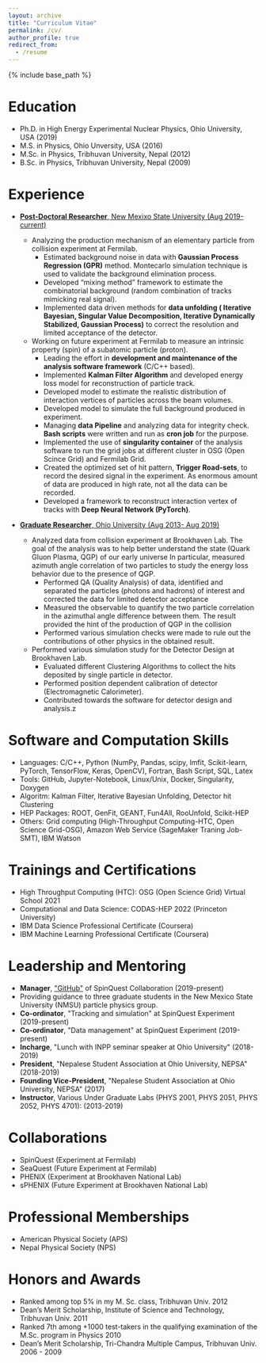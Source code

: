 ```yaml
---
layout: archive
title: "Curriculum Vitae"
permalink: /cv/
author_profile: true
redirect_from:
  - /resume
---
```


{% include base_path %}
<br/>

Education
======
* Ph.D. in High Energy Experimental Nuclear Physics, Ohio University, USA (2019)
* M.S. in Physics, Ohio Unversity, USA (2016)
* M.Sc. in Physics, Tribhuvan University, Nepal (2012)
* B.Sc. in Physics, Tribhuvan University, Nepal (2009)


Experience
======
* <ins>**Post-Doctoral Researcher**, New Mexixo State University (Aug 2019- current)<ins>
   * Analyzing the production mechanism of an elementary particle from collision experiment at Fermilab.
      - Estimated background noise in data with **Gaussian Process Regression (GPR)** method. Montecarlo simulation technique is used to validate the background elimination process.
      - Developed “mixing method” framework to estimate the combinatorial background (random combination of tracks mimicking real signal).
      - Implemented data driven methods for **data unfolding ( Iterative Bayesian, Singular Value Decomposition, Iterative Dynamically Stabilized, Gaussian Process)** to correct the resolution and limited acceptance of the detector.
   * Working on future experiment at Fermilab to measure an intrinsic property (spin) of a subatomic particle (proton).
      - Leading the effort in **development and maintenance of the analysis software framework** (C/C++ based).
      - Implemented **Kalman Filter Algorithm** and developed energy loss model for reconstruction of particle track.
      - Developed model to estimate the realistic distribution of interaction vertices of particles across the beam volumes.
      - Developed model to simulate the full background produced in experiment.
      - Managing **data Pipeline** and analyzing data for integrity check. **Bash scripts** were written and
run as **cron job** for the purpose.
      - Implemented the use of **singularity container** of the analysis software to run the grid jobs at different cluster in OSG (Open Scince Grid) and Fermilab Grid.
      - Created the optimized set of hit pattern, **Trigger Road-sets**, to record the desired signal in the experiment. As enormous amount of data are produced in high rate, not all the data can be recorded.
      - Developed a framework to reconstruct interaction vertex of tracks with **Deep Neural Network (PyTorch)**.

* <ins>**Graduate Researcher**, Ohio University (Aug 2013- Aug 2019)<ins>
   * Analyzed data from collision experiment at Brookhaven Lab. The goal of the analysis was to help better understand the state (Quark Gluon Plasma, QGP) of our early universe In particular, measured azimuth angle correlation of two particles to study the energy loss behavior due to the presence of QGP.
      - Performed QA (Quality Analysis) of data, identified and separated the particles (photons and hadrons) of interest and corrected the data for limited detector acceptance
      - Measured the observable to quantify the two particle correlation in the azimuthal angle difference between them. The result provided the hint of the production of QGP in the collision
      - Performed various simulation checks were made to rule out the contributions of other physics in the obtained result.
   * Performed various simulation study for the Detector Design at Brookhaven Lab.
      - Evaluated different Clustering Algorithms to collect the hits deposited by single particle in detector.
      - Performed position dependent calibration of detector (Electromagnetic Calorimeter).
      - Contributed towards the software for detector design and analysis.z


<!--
* Development and maintenance of the software and analysis framework (C/C++ and CERN ROOT based) for SpinQuest Experiment at Fermi National Laboratory
* Data management for SpinQuest Experiment (Grid Computing)
* Measurement Angular decay coefficients of J/Psi mesons from p+Fe collisions at $\sqrt{s}$ = 15.065 GeV
* Electro-Magnetic Calorimeter of sPHENIX experiment at RHIC (Brookhaven National Laboratory): Design Study with Simulation
* Jet-related Two Particle Correlations Measurement in small systems at PHENIX experiment at RHIC (Brookhaven National Laboratory)
-->

<!-- 
* Summer 2015: Research Assistant
   * Github University
   * Duties included: Tagging issues
   * Supervisor: Professor Git

* Fall 2015: Research Assistant
   * Github University
   * Duties included: Merging pull requests
   * Supervisor: Professor Hub
-->

Software and Computation Skills
======
* Languages: C/C++, Python (NumPy, Pandas, scipy, lmfit, Scikit-learn, PyTorch, TensorFlow, Keras, OpenCV), Fortran, Bash Script, SQL, Latex
* Tools: GitHub, Jupyter-Notebook, Linux/Unix, Docker, Singularity, Doxygen
* Algoritm: Kalman Filter, Iterative Bayesian Unfolding, Detector hit Clustering
* HEP Packages: ROOT, GenFit, GEANT, Fun4All, RooUnfold, Scikit-HEP
* Others: Grid computing (High-Throughput Computing-HTC, Open Science Grid-OSG), Amazon Web Service (SageMaker Traning Job-SMT), IBM Watson 


Trainings and Certifications
======
* High Throughput Computing (HTC): OSG (Open Science Grid) Virtual School 2021
* Computational and Data Science: CODAS-HEP 2022 (Princeton University)
* IBM Data Science Professional Certificate (Coursera)
* IBM Machine Learning Professional Certificate (Coursera)

Leadership and Mentoring
======
* **Manager**, ["GitHub"](https://github.com/E1039-Collaboration) of SpinQuest Collaboration (2019-present)
* Providing guidance to three graduate students in the New Mexico State University (NMSU) particle physics group. 
* **Co-ordinator**, "Tracking and simulation" at SpinQuest Experiment (2019-present)
* **Co-ordinator**, "Data management" at SpinQuest Experiment (2019-present)
* **Incharge**, "Lunch with INPP seminar speaker at Ohio University" (2018-2019)
* **President**, "Nepalese Student Association at Ohio University, NEPSA" (2018-2019)
* **Founding Vice-President**, "Nepalese Student Association at Ohio University, NEPSA" (2017)
* **Instructor**, Various Under Graduate Labs (PHYS 2001, PHYS 2051, PHYS 2052, PHYS 4701): (2013-2019)

<!-- 
* Skill 1
* Skill 2
   * Sub-skill 2.1
   * Sub-skill 2.2
   * Sub-skill 2.3
* Skill 3
-->

<!--
Publications
======
-->
<!-- 
  <ul>{% for post in site.publications %}
    {% include archive-single-cv.html %}
  {% endfor %}</ul>
-->

<!--
Talks
======
-->

<!-- 
  <ul>{% for post in site.talks %}
    {% include archive-single-talk-cv.html %}
  {% endfor %}</ul>
-->  

<!--
Student Advising and Mentorship
======
* Dinupa Batugedara Mohottalalage (Graduate Student, NMSU): Single Track and Dimuon Reconstruction Efficiency
* Forhad Hossain (Graduate Student, NMSU): Unfolding Study to Recover Azimuthal Asymmetry in Dimuon

Teaching 
======
* Various Under Graduate Labs (PHYS 2001, PHYS 2051, PHYS 2052, PHYS 4701): (2013-2019)
-->

<!-- 
  <ul>{% for post in site.teaching %}
    {% include archive-single-cv.html %}
  {% endfor %}</ul>
-->

Collaborations
======
* SpinQuest (Experiment at Fermilab)
* SeaQuest (Future Experiment at Fermilab)
* PHENIX (Experiment at Brookhaven National Lab)
* sPHENIX (Future Experiment at Brookhaven National Lab)

Professional Memberships
======
* American Physical Society (APS)
* Nepal Physical Society (NPS)


Honors and Awards
======
* Ranked among top 5% in my M. Sc. class, Tribhuvan Univ. 2012
* Dean’s Merit Scholarship, Institute of Science and Technology, Tribhuvan Univ. 2011
* Ranked 7th among +1000 test-takers in the qualifying examination of the M.Sc. program in Physics 2010
* Dean’s Merit Scholarship, Tri-Chandra Multiple Campus, Tribhuvan Univ. 2006 - 2009
